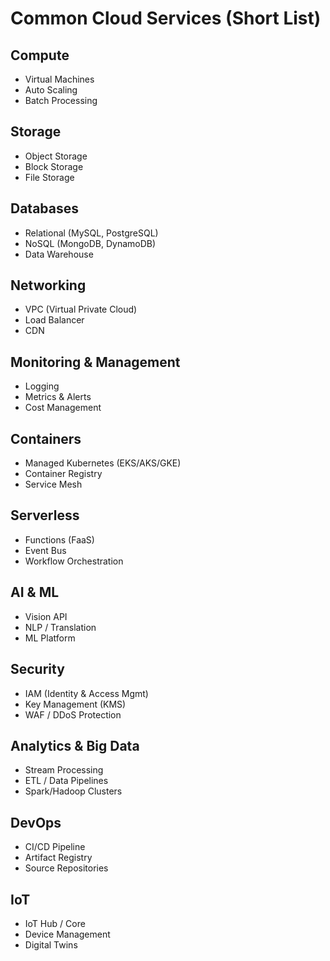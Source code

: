 # Common Cloud Services (Short List)

## Compute
- Virtual Machines
- Auto Scaling
- Batch Processing

## Storage
- Object Storage
- Block Storage
- File Storage

## Databases
- Relational (MySQL, PostgreSQL)
- NoSQL (MongoDB, DynamoDB)
- Data Warehouse

## Networking
- VPC (Virtual Private Cloud)
- Load Balancer
- CDN

## Monitoring & Management
- Logging
- Metrics & Alerts
- Cost Management

## Containers
- Managed Kubernetes (EKS/AKS/GKE)
- Container Registry
- Service Mesh

## Serverless
- Functions (FaaS)
- Event Bus
- Workflow Orchestration

## AI & ML
- Vision API
- NLP / Translation
- ML Platform

## Security
- IAM (Identity & Access Mgmt)
- Key Management (KMS)
- WAF / DDoS Protection

## Analytics & Big Data
- Stream Processing
- ETL / Data Pipelines
- Spark/Hadoop Clusters

## DevOps
- CI/CD Pipeline
- Artifact Registry
- Source Repositories

## IoT
- IoT Hub / Core
- Device Management
- Digital Twins

